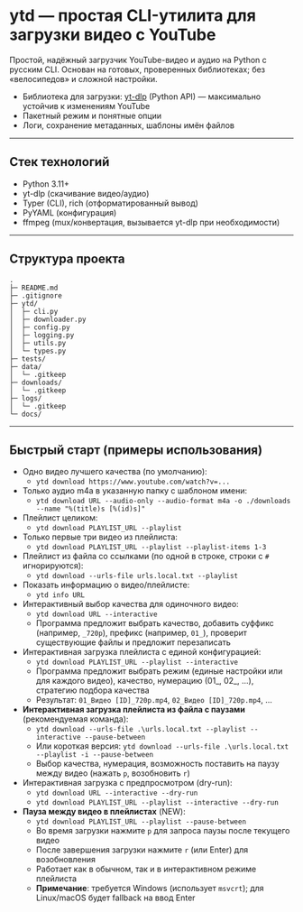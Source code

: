# ytd — простая CLI-утилита для загрузки видео с YouTube

Простой, надёжный загрузчик YouTube-видео и аудио на Python с русским CLI. Основан на готовых, проверенных библиотеках; без «велосипедов» и сложной настройки.

- Библиотека для загрузки: [yt-dlp](https://github.com/yt-dlp/yt-dlp) (Python API) — максимально устойчив к изменениям YouTube
- Пакетный режим и понятные опции
- Логи, сохранение метаданных, шаблоны имён файлов

---

## Стек технологий

- Python 3.11+
- yt-dlp (скачивание видео/аудио)
- Typer (CLI), rich (отформатированный вывод)
- PyYAML (конфигурация)
- ffmpeg (mux/конвертация, вызывается yt-dlp при необходимости)

---

## Структура проекта

```
.
├─ README.md
├─ .gitignore
├─ ytd/
│  ├─ cli.py
│  ├─ downloader.py
│  ├─ config.py
│  ├─ logging.py
│  ├─ utils.py
│  └─ types.py
├─ tests/
├─ data/
│  └─ .gitkeep
├─ downloads/
│  └─ .gitkeep
├─ logs/
│  └─ .gitkeep
└─ docs/
```

---

## Быстрый старт (примеры использования)

- Одно видео лучшего качества (по умолчанию):
  - `ytd download https://www.youtube.com/watch?v=...`
- Только аудио m4a в указанную папку с шаблоном имени:
  - `ytd download URL --audio-only --audio-format m4a -o ./downloads --name "%(title)s [%(id)s]"`
- Плейлист целиком:
  - `ytd download PLAYLIST_URL --playlist`
- Только первые три видео из плейлиста:
  - `ytd download PLAYLIST_URL --playlist --playlist-items 1-3`
- Плейлист из файла со ссылками (по одной в строке, строки с `#` игнорируются):
  - `ytd download --urls-file urls.local.txt --playlist`
- Показать информацию о видео/плейлисте:
  - `ytd info URL`
- Интерактивный выбор качества для одиночного видео:
  - `ytd download URL --interactive`
  - Программа предложит выбрать качество, добавить суффикс (например, `_720p`), префикс (например, `01_`), проверит существующие файлы и предложит перезаписать
- Интерактивная загрузка плейлиста с единой конфигурацией:
  - `ytd download PLAYLIST_URL --playlist --interactive`
  - Программа предложит выбрать режим (единые настройки или для каждого видео), качество, нумерацию (01_, 02_, ...), стратегию подбора качества
  - Результат: `01_Видео [ID]_720p.mp4`, `02_Видео [ID]_720p.mp4`, ...
- **Интерактивная загрузка плейлиста из файла с паузами** (рекомендуемая команда):
  - `ytd download --urls-file .\urls.local.txt --playlist --interactive --pause-between`
  - Или короткая версия: `ytd download --urls-file .\urls.local.txt --playlist -i --pause-between`
  - Выбор качества, нумерация, возможность поставить на паузу между видео (нажать `p`, возобновить `r`)
- Интерактивная загрузка с предпросмотром (dry-run):
  - `ytd download URL --interactive --dry-run`
  - `ytd download PLAYLIST_URL --playlist --interactive --dry-run`
- **Пауза между видео в плейлистах** (NEW):
  - `ytd download PLAYLIST_URL --playlist --pause-between`
  - Во время загрузки нажмите `p` для запроса паузы после текущего видео
  - После завершения загрузки нажмите `r` (или Enter) для возобновления
  - Работает как в обычном, так и в интерактивном режиме плейлиста
  - **Примечание**: требуется Windows (использует `msvcrt`); для Linux/macOS будет fallback на ввод Enter
